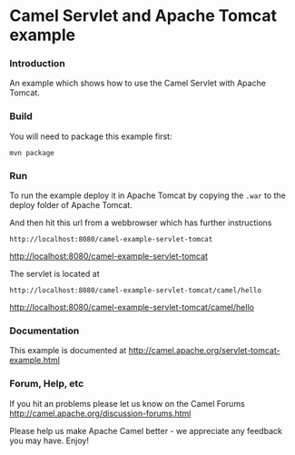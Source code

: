 # Camel Servlet and Apache Tomcat example


### Introduction
An example which shows how to use the Camel Servlet with Apache Tomcat.

### Build
You will need to package this example first:

	mvn package

### Run

To run the example deploy it in Apache Tomcat by copying the `.war` to the
deploy folder of Apache Tomcat.

And then hit this url from a webbrowser which has further
instructions

	http://localhost:8080/camel-example-servlet-tomcat
<http://localhost:8080/camel-example-servlet-tomcat>

The servlet is located at

	http://localhost:8080/camel-example-servlet-tomcat/camel/hello
<http://localhost:8080/camel-example-servlet-tomcat/camel/hello>

### Documentation

This example is documented at
  <http://camel.apache.org/servlet-tomcat-example.html>

### Forum, Help, etc

If you hit an problems please let us know on the Camel Forums
	<http://camel.apache.org/discussion-forums.html>

Please help us make Apache Camel better - we appreciate any feedback you may
have.  Enjoy!
